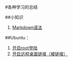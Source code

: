 #各种学习的总结

##小知识
1. [Markdown语法](./小知识/Markdown语法.md)

##Ubuntu：
1. [开启root登陆](./Ubuntu/开启root登陆.md)
2. [开启远程桌面链接（被链接）](./Ubuntu/开启远程桌面连接1.md)

